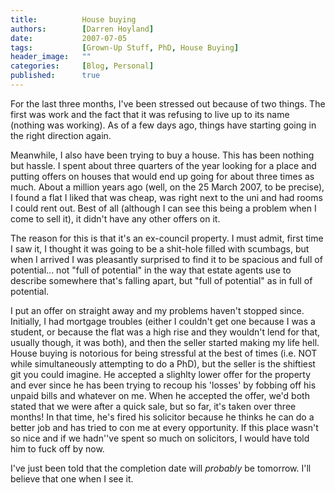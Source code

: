 ```yaml
---
title:          House buying
authors:        [Darren Hoyland]
date:           2007-07-05
tags:           [Grown-Up Stuff, PhD, House Buying]
header_image:   ""
categories:     [Blog, Personal]
published:      true
---
```



For the last three months, I've been stressed out because of two things. The first was work and the fact that it was refusing to live up to its name (nothing was working). As of a few days ago, things have starting going in the right direction again.

Meanwhile, I also have been trying to buy a house. This has been nothing but hassle. I spent about three quarters of the year looking for a place and putting offers on houses that would end up going for about three times as much. About a million years ago (well, on the 25 March 2007, to be precise), I found a flat I liked that was cheap, was right next to the uni and had rooms I could rent out. Best of all (although I can see this being a problem when I come to sell it), it didn't have any other offers on it.

The reason for this is that it's an ex-council property. I must admit, first time I saw it, I thought it was going to be a shit-hole filled with scumbags, but when I  arrived I was pleasantly surprised to find it to be spacious and full of potential... not "full of potential" in the way that estate agents use to describe somewhere that's falling apart, but "full of potential" as in full of potential.

I put an offer on straight away and my problems haven't stopped since. Initially, I had mortgage troubles (either I couldn't get one because I was a student, or because the flat was a high rise and they wouldn't lend for that, usually though, it was both), and then the seller started making my life hell. House buying is notorious for being stressful at the best of times (i.e. NOT while simultaneously attempting to do a PhD), but the seller is the shiftiest git you could imagine. He accepted a slighlty lower offer for the property and ever since he has been trying to recoup his 'losses' by fobbing off his unpaid bills and whatever on me. When he accepted the offer, we'd both stated that we were after a quick sale, but so far, it's taken over three months! In that time, he's fired his solicitor because he thinks he can do a better job and has tried to con me at every opportunity. If this place wasn't so nice and if we hadn''ve spent so much on solicitors, I would have told him to fuck off by now.

I've just been told that the completion date will <em>probably </em>be tomorrow. I'll believe that one when I see it.
